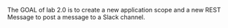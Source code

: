 The GOAL of lab 2.0 is to create a new application scope and a new REST Message to post a message to a Slack channel.
